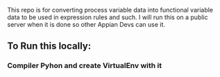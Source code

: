 This repo is for converting process variable data into functional variable data to be used in expression rules and such. I will run this on a public server when it is done so other Appian Devs can use it.

## To Run this locally:

### Compiler Pyhon and create VirtualEnv with it
